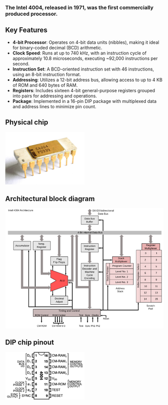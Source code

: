 
### The Intel 4004, released in 1971, was the first commercially produced processor. 

## Key Features

- **4-bit Processor**: Operates on 4-bit data units (nibbles), making it ideal for binary-coded decimal (BCD) arithmetic.
- **Clock Speed**: Runs at up to 740 kHz, with an instruction cycle of approximately 10.8 microseconds, executing ~92,000 instructions per second.
- **Instruction Set**: A BCD-oriented instruction set with 46 instructions, using an 8-bit instruction format.
- **Addressing**: Utilizes a 12-bit address bus, allowing access to up to 4 KB of ROM and 640 bytes of RAM.
- **Registers**: Includes sixteen 4-bit general-purpose registers grouped into pairs for addressing and operations.
- **Package**: Implemented in a 16-pin DIP package with multiplexed data and address lines to minimize pin count.

## Physical chip
<a href="https://en.wikipedia.org/wiki/Intel_4004">
    <img src="../../assets/4bit/1_1080px-Intel_C4004_b.jpg" alt="The ceramic C4004 variant" width="50%">
</a>

## Architectural block diagram
<a href="https://en.wikipedia.org/wiki/Intel_4004">
    <img src="../../assets/4bit/2_952px-4004_arch.png" alt="The ceramic C4004 variant" width="">
</a>

## DIP chip pinout
<a href="https://en.wikipedia.org/wiki/Intel_4004">
    <img src="../../assets/4bit/3_640px-Intel_4004_processor_pinout.png" alt="The ceramic C4004 variant" width="50%">
</a>
